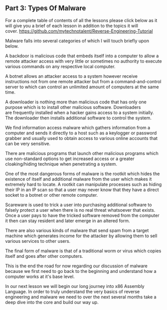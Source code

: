 ## Part 3: Types Of Malware

For a complete table of contents of all the lessons please click below as it will give you a brief of each lesson in addition to the topics it will cover.&nbsp;https://github.com/mytechnotalent/Reverse-Engineering-Tutorial

Malware falls into several categories of which I will touch briefly upon below.

A&nbsp;backdoor is malicious code that embeds itself into a computer to allow a remote attacker access with very little or sometimes no authority to execute various commands on any respective local computer.

A botnet allows an attacker access to a system however receive instructions not from one remote attacker but from a command-and-control server to which can control an unlimited amount of computers at the same time.

A downloader is nothing more than malicious code that has only one purpose which is to install other malicious software.&nbsp;Downloaders are&nbsp;frequently installed when a hacker gains access to a system initially. The downloader then installs additional software to control the system.

We find information access malware which gathers information from a computer and sends it directly to a host such as a keylogger or password grabber and usually used to obtain access to various online accounts that can be very sensitive.

There are malicious programs that launch other malicious programs which use non-standard options to get increased access or a greater cloaking/hiding technique when penetrating a system.

One of the most dangerous forms of malware is the rootkit which hides the existence of itself and additional malware from the user which makes it extremely hard to locate.&nbsp;A rootkit can manipulate processes such as hiding their IP in an IP scan so that a user may never know that they have a direct socket to a botnet or other remote computer.

Scareware is used to trick a user into purchasing additional software to falsely protect a user when there is no real threat whatsoever that exists. Once a user pays to have the tricked software removed from the computer it then can stay resident and later emerge in an altered form.

There are also various kinds of malware that send spam from a target machine which generates income for the attacker by allowing them to sell various services to other users.

The final form of malware is that of a traditional worm or virus which copies itself and goes after other computers.

This is the end the road for now regarding our&nbsp;discussion of malware because we first need to go back to the beginning and understand how a computer works at it's base level.

In our next lesson we will begin our long journey into x86 Assembly Language. In order to truly understand the very basics of reverse engineering and malware we need to over the next several months take a deep dive into the core&nbsp;and build our way up.